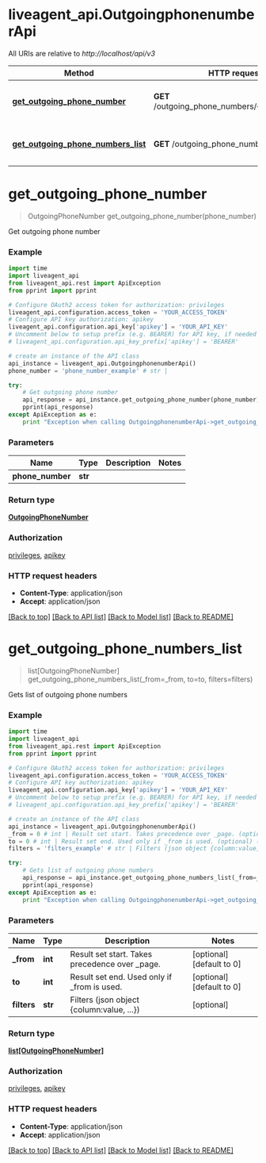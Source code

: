 # liveagent_api.OutgoingphonenumberApi

All URIs are relative to *http://localhost/api/v3*

Method | HTTP request | Description
------------- | ------------- | -------------
[**get_outgoing_phone_number**](OutgoingphonenumberApi.md#get_outgoing_phone_number) | **GET** /outgoing_phone_numbers/{phoneNumber} | Get outgoing phone number
[**get_outgoing_phone_numbers_list**](OutgoingphonenumberApi.md#get_outgoing_phone_numbers_list) | **GET** /outgoing_phone_numbers | Gets list of outgoing phone numbers


# **get_outgoing_phone_number**
> OutgoingPhoneNumber get_outgoing_phone_number(phone_number)

Get outgoing phone number

### Example 
```python
import time
import liveagent_api
from liveagent_api.rest import ApiException
from pprint import pprint

# Configure OAuth2 access token for authorization: privileges
liveagent_api.configuration.access_token = 'YOUR_ACCESS_TOKEN'
# Configure API key authorization: apikey
liveagent_api.configuration.api_key['apikey'] = 'YOUR_API_KEY'
# Uncomment below to setup prefix (e.g. BEARER) for API key, if needed
# liveagent_api.configuration.api_key_prefix['apikey'] = 'BEARER'

# create an instance of the API class
api_instance = liveagent_api.OutgoingphonenumberApi()
phone_number = 'phone_number_example' # str | 

try: 
    # Get outgoing phone number
    api_response = api_instance.get_outgoing_phone_number(phone_number)
    pprint(api_response)
except ApiException as e:
    print "Exception when calling OutgoingphonenumberApi->get_outgoing_phone_number: %s\n" % e
```

### Parameters

Name | Type | Description  | Notes
------------- | ------------- | ------------- | -------------
 **phone_number** | **str**|  | 

### Return type

[**OutgoingPhoneNumber**](OutgoingPhoneNumber.md)

### Authorization

[privileges](../README.md#privileges), [apikey](../README.md#apikey)

### HTTP request headers

 - **Content-Type**: application/json
 - **Accept**: application/json

[[Back to top]](#) [[Back to API list]](../README.md#documentation-for-api-endpoints) [[Back to Model list]](../README.md#documentation-for-models) [[Back to README]](../README.md)

# **get_outgoing_phone_numbers_list**
> list[OutgoingPhoneNumber] get_outgoing_phone_numbers_list(_from=_from, to=to, filters=filters)

Gets list of outgoing phone numbers

### Example 
```python
import time
import liveagent_api
from liveagent_api.rest import ApiException
from pprint import pprint

# Configure OAuth2 access token for authorization: privileges
liveagent_api.configuration.access_token = 'YOUR_ACCESS_TOKEN'
# Configure API key authorization: apikey
liveagent_api.configuration.api_key['apikey'] = 'YOUR_API_KEY'
# Uncomment below to setup prefix (e.g. BEARER) for API key, if needed
# liveagent_api.configuration.api_key_prefix['apikey'] = 'BEARER'

# create an instance of the API class
api_instance = liveagent_api.OutgoingphonenumberApi()
_from = 0 # int | Result set start. Takes precedence over _page. (optional) (default to 0)
to = 0 # int | Result set end. Used only if _from is used. (optional) (default to 0)
filters = 'filters_example' # str | Filters (json object {column:value, ...}) (optional)

try: 
    # Gets list of outgoing phone numbers
    api_response = api_instance.get_outgoing_phone_numbers_list(_from=_from, to=to, filters=filters)
    pprint(api_response)
except ApiException as e:
    print "Exception when calling OutgoingphonenumberApi->get_outgoing_phone_numbers_list: %s\n" % e
```

### Parameters

Name | Type | Description  | Notes
------------- | ------------- | ------------- | -------------
 **_from** | **int**| Result set start. Takes precedence over _page. | [optional] [default to 0]
 **to** | **int**| Result set end. Used only if _from is used. | [optional] [default to 0]
 **filters** | **str**| Filters (json object {column:value, ...}) | [optional] 

### Return type

[**list[OutgoingPhoneNumber]**](OutgoingPhoneNumber.md)

### Authorization

[privileges](../README.md#privileges), [apikey](../README.md#apikey)

### HTTP request headers

 - **Content-Type**: application/json
 - **Accept**: application/json

[[Back to top]](#) [[Back to API list]](../README.md#documentation-for-api-endpoints) [[Back to Model list]](../README.md#documentation-for-models) [[Back to README]](../README.md)


